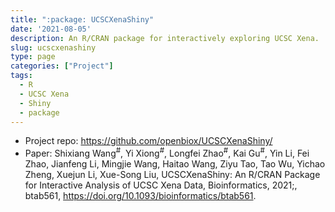 ```yaml
---
title: ":package: UCSCXenaShiny"
date: '2021-08-05'
description: An R/CRAN package for interactively exploring UCSC Xena.
slug: ucscxenashiny
type: page
categories: ["Project"]
tags:
  - R
  - UCSC Xena
  - Shiny
  - package
--- 
```


- Project repo: <https://github.com/openbiox/UCSCXenaShiny/>
- Paper: Shixiang Wang<sup>\#</sup>, Yi Xiong<sup>\#</sup>, Longfei Zhao<sup>\#</sup>, Kai Gu<sup>\#</sup>, Yin Li, Fei Zhao, Jianfeng Li, Mingjie Wang, Haitao Wang, Ziyu Tao, Tao Wu, Yichao Zheng, Xuejun Li, Xue-Song Liu, UCSCXenaShiny: An R/CRAN Package for Interactive Analysis of UCSC Xena Data, Bioinformatics, 2021;, btab561, https://doi.org/10.1093/bioinformatics/btab561.
